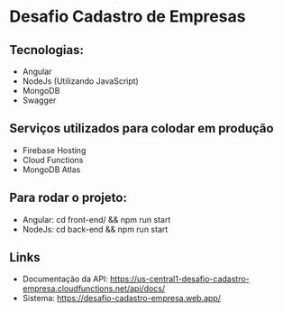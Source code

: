 # Desafio Cadastro de Empresas

## Tecnologias:
* Angular
* NodeJs (Utilizando JavaScript)
* MongoDB
* Swagger

## Serviços utilizados para colodar em produção
* Firebase Hosting
* Cloud Functions
* MongoDB Atlas

## Para rodar o projeto:
* Angular: cd front-end/ && npm run start
* NodeJs: cd back-end && npm run start

## Links
* Documentação da API: https://us-central1-desafio-cadastro-empresa.cloudfunctions.net/api/docs/
* Sistema: https://desafio-cadastro-empresa.web.app/